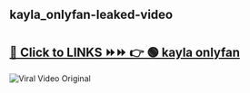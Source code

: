 
 ## kayla_onlyfan-leaked-video 

# <h2><a href="https://clipsfans.com/kayla_onlyfan&ref=git">🔗 Click to LINKS ⏩⏩ 👉 🟢 kayla onlyfan </a></h2>

<a href="https://clipsfans.com/kayla_onlyfan&ref=git" rel="nofollow" data-target="animated-image.originalLink"><img src="https://i.ibb.co.com/xMMVF88/686577567.gif" alt="Viral Video Original" style="max-width: 100%; display: inline-block;" data-target="animated-image.originalImage"></a>

